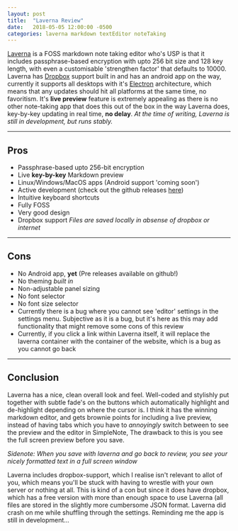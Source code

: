 ```yaml
---
layout: post
title:  "Laverna Review"
date:   2018-05-05 12:00:00 -0500
categories: laverna markdown textEditor noteTaking
---
```

[Laverna](www.laverna.com) is a FOSS markdown note taking editor who's USP is that it includes passphrase-based encryption with upto 256 bit size and 128 key length, with even a customisable 'strengthen factor' that defaults to 10000.
Laverna has [Dropbox](www.dropbox.com) support built in and has an android app on the way, currently it supports all desktops with it's [Electron](www.electron.com) architecture, which means that any updates should hit all platforms at the same time, no favoritism.
It's **live preview** feature is extremely appealing as there is no other note-taking app that does this out of the box in the way Laverna does, key-by-key updating in real time, **no delay**.
*At the time of writing, Laverna is still in development, but runs stably.*

---
## Pros
- Passphrase-based upto 256-bit encryption
- Live **key-by-key** Markdown preview
- Linux/Windows/MacOS apps (Android support 'coming soon')
- Active development (check out the github releases [here](https://github.com/Laverna/laverna-desktop))
- Intuitive keyboard shortcuts
- Fully FOSS
- Very good design
- Dropbox support *Files are saved locally in absense of dropbox or internet*

---
## Cons
- No Android app, **yet** (Pre releases available on github!)
- No theming *built in*
- Non-adjustable panel sizing
- No font selector
- No font size selector
- Currently there is a bug where you cannot see 'editor' settings in the settings menu. Subjective as it is a bug, but it's here as this may add functionality that might remove some cons of this review
- Currently, if you click a link within Laverna itself, it will replace the laverna container with the container of the website, which is a bug as you cannot go back

---
## Conclusion
Laverna has a nice, clean overall look and feel. Well-coded and stylishly put together with subtle fade's on the buttons which automatically highlight and de-highlight depending on where the cursor is.
I think it has the winning markdown editor, and gets brownie points for including a live preview, instead of having tabs which you have to *annoyingly* switch between to see the preview and the editor in SimpleNote, The drawback to this is you see the full screen preview before you save.

*Sidenote: When you save with laverna and go back to review, you see your nicely formatted text in a full screen window*

Laverna includes dropbox-support, which I realise isn't relevant to allot of you, which means you'll be stuck with having to wrestle with your own server or nothing at all. This is kind of a con but since it does have dropbox, which has a free version with more than enough space to use Laverna (all files are stored in the slightly more cumbersome JSON format.
Laverna did crash on me while shuffling through the settings. Reminding me the app is still in development...
